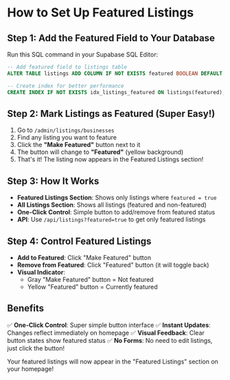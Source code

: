 # How to Set Up Featured Listings

## Step 1: Add the Featured Field to Your Database

Run this SQL command in your Supabase SQL Editor:

```sql
-- Add featured field to listings table
ALTER TABLE listings ADD COLUMN IF NOT EXISTS featured BOOLEAN DEFAULT FALSE;

-- Create index for better performance
CREATE INDEX IF NOT EXISTS idx_listings_featured ON listings(featured);
```

## Step 2: Mark Listings as Featured (Super Easy!)

1. Go to `/admin/listings/businesses`
2. Find any listing you want to feature
3. Click the **"Make Featured"** button next to it
4. The button will change to **"Featured"** (yellow background)
5. That's it! The listing now appears in the Featured Listings section!

## Step 3: How It Works

- **Featured Listings Section**: Shows only listings where `featured = true`
- **All Listings Section**: Shows all listings (featured and non-featured)
- **One-Click Control**: Simple button to add/remove from featured status
- **API**: Use `/api/listings?featured=true` to get only featured listings

## Step 4: Control Featured Listings

- **Add to Featured**: Click "Make Featured" button
- **Remove from Featured**: Click "Featured" button (it will toggle back)
- **Visual Indicator**: 
  - Gray "Make Featured" button = Not featured
  - Yellow "Featured" button = Currently featured

## Benefits

✅ **One-Click Control**: Super simple button interface
✅ **Instant Updates**: Changes reflect immediately on homepage
✅ **Visual Feedback**: Clear button states show featured status
✅ **No Forms**: No need to edit listings, just click the button!

Your featured listings will now appear in the "Featured Listings" section on your homepage!
